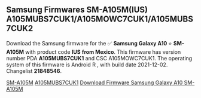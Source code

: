 <h2>Samsung Firmwares SM-A105M(IUS) A105MUBS7CUK1/A105MOWC7CUK1/A105MUBS7CUK2</h2>
Download the Samsung firmware for the ✅ <strong>Samsung Galaxy A10 </strong> ⭐ <strong>SM-A105M</strong> with product code <strong>IUS</strong> <strong> from Mexico</strong>. This firmware has version number PDA <strong>A105MUBS7CUK1</strong> and CSC A105MOWC7CUK1. The operating system of this firmware is Android R , with build date 2021-12-02. Changelist <strong>21848546</strong>.


[SM-A105M](https://samfirm.shop/samsung/model/SM-A105M)
[A105MUBS7CUK1](https://samfirm.shop/samsung/pda/A105MUBS7CUK1)
[Download Firmware Samsung Galaxy A10 SM-A105M](https://samfirm.shop/samsung/firmware/479268)
